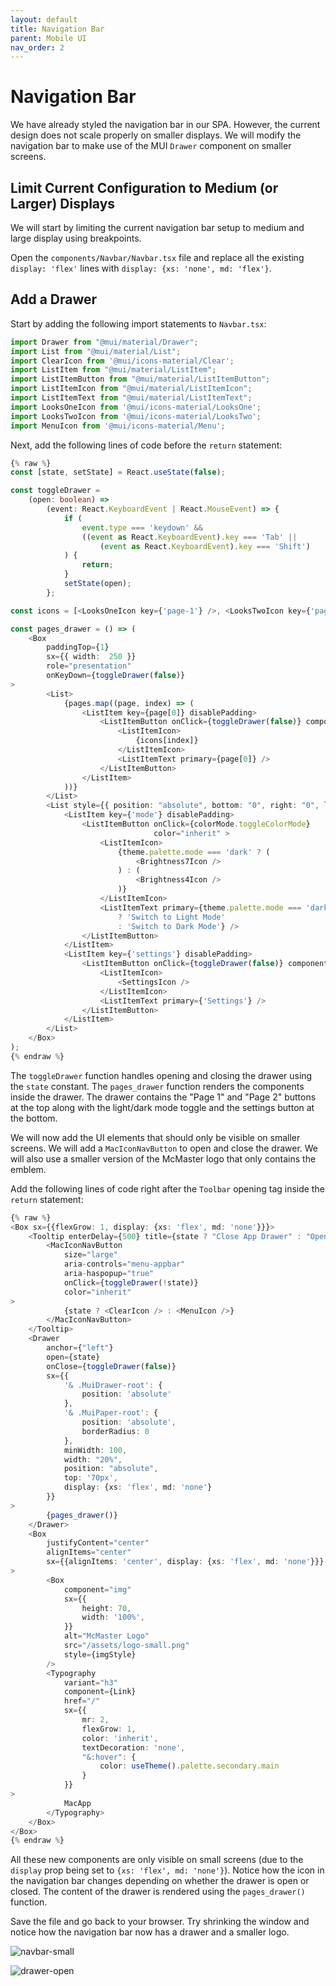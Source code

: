 ```yaml
---
layout: default
title: Navigation Bar
parent: Mobile UI
nav_order: 2
---
```


# Navigation Bar

We have already styled the navigation bar in our SPA. However, the current design does not scale properly on smaller displays. We will modify the navigation bar to make use of the MUI `Drawer` component on smaller screens.

## Limit Current Configuration to Medium (or Larger) Displays 
We will start by limiting the current navigation bar setup to medium and large display using breakpoints.

Open the `components/Navbar/Navbar.tsx` file and replace all the existing `display: 'flex'` lines with `display: {xs: 'none', md: 'flex'}`.

## Add a Drawer
Start by adding the following import statements to `Navbar.tsx`:
```ts
import Drawer from "@mui/material/Drawer";  
import List from "@mui/material/List";  
import ClearIcon from '@mui/icons-material/Clear';  
import ListItem from "@mui/material/ListItem";  
import ListItemButton from "@mui/material/ListItemButton";  
import ListItemIcon from "@mui/material/ListItemIcon";  
import ListItemText from "@mui/material/ListItemText";  
import LooksOneIcon from '@mui/icons-material/LooksOne';  
import LooksTwoIcon from '@mui/icons-material/LooksTwo';
import MenuIcon from '@mui/icons-material/Menu';
```

Next, add the following lines of code before the `return` statement:
```ts
{% raw %}
const [state, setState] = React.useState(false);

const toggleDrawer =
	(open: boolean) =>
		(event: React.KeyboardEvent | React.MouseEvent) => {
			if (
				event.type === 'keydown' &&
				((event as React.KeyboardEvent).key === 'Tab' ||
					(event as React.KeyboardEvent).key === 'Shift')
			) {
				return;
			}
			setState(open);
		};

const icons = [<LooksOneIcon key={'page-1'} />, <LooksTwoIcon key={'page-2'}/>]

const pages_drawer = () => (
	<Box
		paddingTop={1}
		sx={{ width:  250 }}
		role="presentation"
		onKeyDown={toggleDrawer(false)}
>
		<List>
			{pages.map((page, index) => (
				<ListItem key={page[0]} disablePadding>
					<ListItemButton onClick={toggleDrawer(false)} component={Link} href={page[1]} selected= {currentRoute === page[1]} >
						<ListItemIcon>
							{icons[index]}
						</ListItemIcon>
						<ListItemText primary={page[0]} />
					</ListItemButton>
				</ListItem>
			))}
		</List>
		<List style={{ position: "absolute", bottom: "0", right: "0", left: "0"}}>
			<ListItem key={'mode'} disablePadding>
				<ListItemButton onClick={colorMode.toggleColorMode}
								color="inherit" >
					<ListItemIcon>
						{theme.palette.mode === 'dark' ? (
							<Brightness7Icon />
						) : (
							<Brightness4Icon />
						)}
					</ListItemIcon>
					<ListItemText primary={theme.palette.mode === 'dark'
						? 'Switch to Light Mode'
						: 'Switch to Dark Mode'} />
				</ListItemButton>
			</ListItem>
			<ListItem key={'settings'} disablePadding>
				<ListItemButton onClick={toggleDrawer(false)} component={Link} href={'/settings'} selected= {currentRoute === '/settings'} color="inherit" >
					<ListItemIcon>
						<SettingsIcon />
					</ListItemIcon>
					<ListItemText primary={'Settings'} />
				</ListItemButton>
			</ListItem>
		</List>
	</Box>
);
{% endraw %}
```

The `toggleDrawer` function handles opening and closing the drawer using the `state` constant. The `pages_drawer` function renders the components inside the drawer. The drawer contains the "Page 1" and "Page 2" buttons at the top along with the light/dark mode toggle and the settings button at the bottom. 

We will now add the UI elements that should only be visible on smaller screens. We will add a `MacIconNavButton` to open and close the drawer. We will also use a smaller version of the McMaster logo that only contains the emblem. 

Add the following lines of code right after the `Toolbar` opening tag inside the `return` statement:
```ts
{% raw %}
<Box sx={{flexGrow: 1, display: {xs: 'flex', md: 'none'}}}>
	<Tooltip enterDelay={500} title={state ? "Close App Drawer" : "Open App Drawer"}>
		<MacIconNavButton
			size="large"
			aria-controls="menu-appbar"
			aria-haspopup="true"
			onClick={toggleDrawer(!state)}
			color="inherit"
>
			{state ? <ClearIcon /> : <MenuIcon />}
		</MacIconNavButton>
	</Tooltip>
	<Drawer
		anchor={"left"}
		open={state}
		onClose={toggleDrawer(false)}
		sx={{
			'& .MuiDrawer-root': {
				position: 'absolute'
			},
			'& .MuiPaper-root': {
				position: 'absolute',
				borderRadius: 0
			},
			minWidth: 100,
			width: "20%",
			position: "absolute",
			top: '70px',
			display: {xs: 'flex', md: 'none'}
		}}
>
		{pages_drawer()}
	</Drawer>
	<Box
		justifyContent="center"
		alignItems="center"
		sx={{alignItems: 'center', display: {xs: 'flex', md: 'none'}}}
>
		<Box
			component="img"
			sx={{
				height: 70,
				width: '100%',
			}}
			alt="McMaster Logo"
			src="/assets/logo-small.png"
			style={imgStyle}
		/>
		<Typography
			variant="h3"
			component={Link}
			href="/"
			sx={{
				mr: 2,
				flexGrow: 1,
				color: 'inherit',
				textDecoration: 'none',
				"&:hover": {
					color: useTheme().palette.secondary.main
				}
			}}
>
			MacApp
		</Typography>
	</Box>
</Box>
{% endraw %}
```
All these new components are only visible on small screens (due to the `display` prop being set to `{xs: 'flex', md: 'none'}`). Notice how the icon in the navigation bar changes depending on whether the drawer is open or closed. The content of the drawer is rendered using the `pages_drawer()` function.

Save the file and go back to your browser. Try shrinking the window and notice how the navigation bar now has a drawer and a smaller logo.

![navbar-small](assets/img/navbar-small.png)

![drawer-open](assets/img/drawer-open.png)
